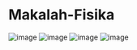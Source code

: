 # Makalah-Fisika
![image](https://github.com/user-attachments/assets/be6d972c-f335-4d76-9e96-2406c614497b)
![image](https://github.com/user-attachments/assets/d88b2fb0-73ff-45c8-a7ac-2e9d4deaea02)
![image](https://github.com/user-attachments/assets/ed687a06-8262-4528-a432-9506159c99e4)
![image](https://github.com/user-attachments/assets/65cd3c07-ebf5-4120-b978-14d3ff9d9e15)
